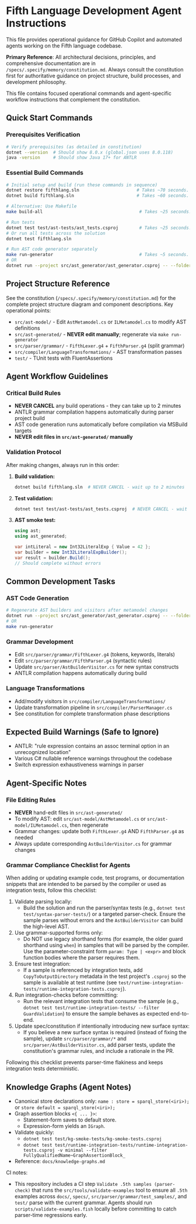 # Fifth Language Development Agent Instructions

This file provides operational guidance for GitHub Copilot and automated agents working on the Fifth language codebase. 

**Primary Reference**: All architectural decisions, principles, and comprehensive documentation are in `/specs/.specify/memory/constitution.md`. Always consult the constitution first for authoritative guidance on project structure, build processes, and development philosophy.

This file contains focused operational commands and agent-specific workflow instructions that complement the constitution.

## Quick Start Commands

### Prerequisites Verification
```bash
# Verify prerequisites (as detailed in constitution)
dotnet --version  # Should show 8.0.x (global.json uses 8.0.118)
java -version     # Should show Java 17+ for ANTLR
```

### Essential Build Commands
```bash
# Initial setup and build (run these commands in sequence)
dotnet restore fifthlang.sln                      # Takes ~70 seconds. NEVER CANCEL. Set timeout to 120+ seconds.
dotnet build fifthlang.sln                        # Takes ~60 seconds. NEVER CANCEL. Set timeout to 120+ seconds.

# Alternative: Use Makefile
make build-all                                     # Takes ~25 seconds. NEVER CANCEL. Set timeout to 60+ seconds.

# Run tests
dotnet test test/ast-tests/ast_tests.csproj        # Takes ~25 seconds. NEVER CANCEL. Set timeout to 60+ seconds.
# Or run all tests across the solution
dotnet test fifthlang.sln

# Run AST code generator separately
make run-generator                                 # Takes ~5 seconds.
# OR
dotnet run --project src/ast_generator/ast_generator.csproj -- --folder src/ast-generated
```

## Project Structure Reference

See the constitution (`/specs/.specify/memory/constitution.md`) for the complete project structure diagram and component descriptions. Key operational points:

- `src/ast-model/` - Edit `AstMetamodel.cs` or `ILMetamodel.cs` to modify AST definitions
- `src/ast-generated/` - **NEVER edit manually**; regenerate via `make run-generator`
- `src/parser/grammar/` - `FifthLexer.g4` + `FifthParser.g4` (split grammar)
- `src/compiler/LanguageTransformations/` - AST transformation passes
- `test/` - TUnit tests with FluentAssertions

## Agent Workflow Guidelines

### Critical Build Rules
- **NEVER CANCEL** any build operations - they can take up to 2 minutes
- ANTLR grammar compilation happens automatically during parser project build
- AST code generation runs automatically before compilation via MSBuild targets
- **NEVER edit files in `src/ast-generated/` manually**

### Validation Protocol
After making changes, always run in this order:

1. **Build validation:**
   ```bash
   dotnet build fifthlang.sln  # NEVER CANCEL - wait up to 2 minutes
   ```

2. **Test validation:**
   ```bash
   dotnet test test/ast-tests/ast_tests.csproj  # NEVER CANCEL - wait up to 1 minute
   ```

3. **AST smoke test:**
   ```csharp
   using ast;
   using ast_generated;
   
   var intLiteral = new Int32LiteralExp { Value = 42 };
   var builder = new Int32LiteralExpBuilder();
   var result = builder.Build();
   // Should complete without errors
   ```

## Common Development Tasks

### AST Code Generation
```bash
# Regenerate AST builders and visitors after metamodel changes
dotnet run --project src/ast_generator/ast_generator.csproj -- --folder src/ast-generated
# OR
make run-generator
```

### Grammar Development
- Edit `src/parser/grammar/FifthLexer.g4` (tokens, keywords, literals)
- Edit `src/parser/grammar/FifthParser.g4` (syntactic rules)
- Update `src/parser/AstBuilderVisitor.cs` for new syntax constructs
- ANTLR compilation happens automatically during build

### Language Transformations
- Add/modify visitors in `src/compiler/LanguageTransformations/`
- Update transformation pipeline in `src/compiler/ParserManager.cs`
- See constitution for complete transformation phase descriptions

## Expected Build Warnings (Safe to Ignore)
- ANTLR: "rule expression contains an assoc terminal option in an unrecognized location"
- Various C# nullable reference warnings throughout the codebase
- Switch expression exhaustiveness warnings in parser

## Agent-Specific Notes

### File Editing Rules
- **NEVER** hand-edit files in `src/ast-generated/`
- To modify AST: edit `src/ast-model/AstMetamodel.cs` or `src/ast-model/ILMetamodel.cs`, then regenerate
- Grammar changes: update both `FifthLexer.g4` AND `FifthParser.g4` as needed
- Always update corresponding `AstBuilderVisitor.cs` for grammar changes

### Grammar Compliance Checklist for Agents

When adding or updating example code, test programs, or documentation snippets that are intended to be parsed by the compiler or used as integration tests, follow this checklist:

1. Validate parsing locally:
   - Build the solution and run the parser/syntax tests (e.g., `dotnet test test/syntax-parser-tests/`) or a targeted parser-check. Ensure the sample parses without errors and the `AstBuilderVisitor` can build the high-level AST.
2. Use grammar-supported forms only:
   - Do NOT use legacy shorthand forms (for example, the older guard shorthand using `when`) in samples that will be parsed by the compiler. Use the parameter-constraint form `param: Type | <expr>` and block function bodies where the parser requires them.
3. Ensure test integration:
   - If a sample is referenced by integration tests, add `CopyToOutputDirectory` metadata in the test project's `.csproj` so the sample is available at test runtime (see `test/runtime-integration-tests/runtime-integration-tests.csproj`).
4. Run integration-checks before committing:
   - Run the relevant integration tests that consume the sample (e.g., `dotnet test test/runtime-integration-tests/ --filter GuardValidation`) to ensure the sample behaves as expected end-to-end.
5. Update spec/constitution if intentionally introducing new surface syntax:
   - If you believe a new surface syntax is required (instead of fixing the sample), update `src/parser/grammar/*` and `src/parser/AstBuilderVisitor.cs`, add parser tests, update the constitution's grammar rules, and include a rationale in the PR.

Following this checklist prevents parser-time flakiness and keeps integration tests deterministic.

## Knowledge Graphs (Agent Notes)
- Canonical store declarations only: `name : store = sparql_store(<iri>);` or `store default = sparql_store(<iri>);`
- Graph assertion blocks `<{ ... }>`:
   - Statement-form saves to default store.
   - Expression-form yields an `IGraph`.
- Validate quickly:
   - `dotnet test test/kg-smoke-tests/kg-smoke-tests.csproj`
   - `dotnet test test/runtime-integration-tests/runtime-integration-tests.csproj -v minimal --filter FullyQualifiedName~GraphAssertionBlock_`
- Reference: `docs/knowledge-graphs.md`

CI notes:

- This repository includes a CI step `Validate .5th samples (parser-check)` that runs the `src/tools/validate-examples` tool to ensure all `.5th` examples across `docs/`, `specs/`, `src/parser/grammar/test_samples/`, and `test/` parse with the current grammar. Agents should run `scripts/validate-examples.fish` locally before committing to catch parser-time regressions early.
